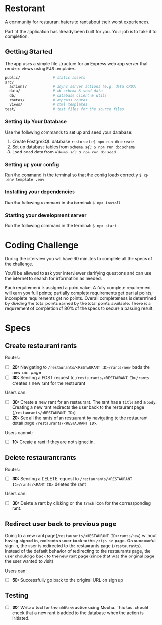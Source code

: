 # Restorant

A community for restaurant haters to rant about their worst experiences.

Part of the application has already been built for you. Your job is to take it to completion.

## Getting Started

The app uses a simple file structure for an Express web app server that renders views using EJS templates.

```sh
public/               # static assets
src/
  actions/            # async server actions (e.g. data CRUD)
  data/               # db schema & seed data
  db/                 # database client & utils
  routes/             # express routes
  views/              # html templates
test/                 # test files for the source files
```

### Setting Up Your Database

Use the following commands to set up and seed your database:

1. Create PostgreSQL database `restorant`: `$ npm run db:create`
1. Set up database tables from `schema.sql`: `$ npm run db:schema`
1. Load seed data from `albums.sql`: `$ npm run db:seed`

### Setting up your config

Run the command in the terminal so that the config loads correctly
`$ cp .env.template .env`

### Installing your dependencies

Run the following command in the terminal:
`$ npm install`

### Starting your development server

Run the following command in the terminal:
`$ npm start`


# Coding Challenge

During the interview you will have 60 minutes to complete all the specs of the challenge.

You'll be allowed to ask your interviewer clarifying questions and can use the internet to search for information as needed.

Each requirement is assigned a point value. A fully complete requirement will earn you full points; partially complete requirements get partial points; incomplete requirements get no points. Overall completeness is determined by dividing the total points earned by the total points available. There is a requirement of completion of 80% of the specs to secure a passing result.

# Specs

## Create restaurant rants

Routes:
- [ ] __20:__ Navigating to `/restaurants/<RESTAURANT ID>/rants/new` loads the new rant page
- [ ] __30:__ Sending a POST request to `/restaurants/<RESTAURANT ID>/rants` creates a new rant for the restaurant

Users can:
- [ ] __30:__ Create a new rant for an restaurant. The rant has a `title` and a `body`. Creating a new rant redirects the user back to the restaurant page (`/restaurants/<RESTAURANT ID>`)
- [ ] __20:__ See all the rants of an restaurant by navigating to the restaurant detail page `/restaurants/<RESTAURANT ID>`.

Users cannot:
- [ ] __10:__ Create a rant if they are not signed in.

## Delete restaurant rants

Routes:
- [ ] __30:__ Sending a DELETE request to `/restaurants/<RESTAURANT ID>/rants/<RANT ID>` deletes the rant

Users can:
- [ ] __30:__ Delete a rant by clicking on the `trash` icon for the corressponding rant.

## Redirect user back to previous page

Going to a new rant page(`/restaurants/<RESTAURANT ID>/rants/new`) without having signed in, redirects a user back to the `/sign-in` page. On successful sign in, the user is redirected to the restaurants page (`/restaurants`). Instead of the default behavior of redirecting to the restaurants page, the user should go back to the new rant page (since that was the original page the user wanted to visit)

Users can:
- [ ] __50:__ Successfully go back to the original URL on sign up

## Testing

- [ ] __30:__ Write a test for the `addRant` action using Mocha. This test should check that a new rant is added to the database when the action is initiated.
